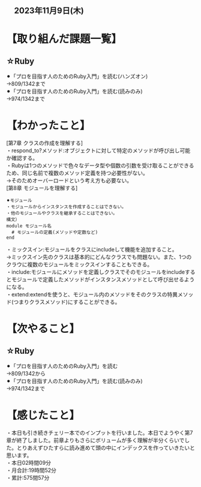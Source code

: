 ## 　2023年11月9日(木)
# 【取り組んだ課題一覧】
## ☆Ruby
⚫︎「プロを目指す人のためのRuby入門」を読む(ハンズオン)<br>
→809/1342まで<br>
⚫︎「プロを目指す人のためのRuby入門」を読む(読みのみ)<br>
→974/1342まで<br>
# 【わかったこと】
[第7章 クラスの作成を理解する]<br>
・respond_to?メソッド:オブジェクトに対して特定のメソッドが呼び出し可能か確認する。<br>
・Rubyは1つのメソッドで色々なデータ型や個数の引数を受け取ることができるため、同じ名前で複数のメソッド定義を持つ必要性がない。<br>
→そのためオーバーロードという考え方も必要ない。<br>
[第8章 モジュールを理解する]<br>
```
⚫︎モジュール
・モジュールからインスタンスを作成することはできない。
・他のモジュールやクラスを継承することはできない。
構文）
module モジュール名
  # モジュールの定義(メソッドや定数など)
end
```
・ミックスイン:モジュールをクラスにincludeして機能を追加すること。<br>
→ミックスイン先のクラスは基本的にどんなクラスでも問題ない。また、1つのクラウに複数のモジュールをミックスインすることもできる。<br>
・include:モジュールにメソッドを定義しクラスでそのモジュールをincludeするとモジュールで定義したメソッドがインスタンスメソッドとして呼び出せるようになる。<br>
・extend:extendを使うと、モジュール内のメソッドをそのクラスの特異メソッド(つまりクラスメソッド)にすることができる。<br>
# 【次やること】
## ☆Ruby
⚫︎「プロを目指す人のためのRuby入門」を読む<br>
→809/1342から<br>
⚫︎「プロを目指す人のためのRuby入門」を読む(読みのみ)<br>
→974/1342まで<br>
# 【感じたこと】
・本日も引き続きチェリー本でのインプットを行いました。本日でようやく第7章が終了しました。前章よりもさらにボリュームが多く理解が半分くらいでした。とりあえずひたすらに読み進めて頭の中にインデックスを作っていきたいと思います。<br>
・本日02時間09分<br>
・月合計:19時間52分<br>
・累計:575間57分<br>
